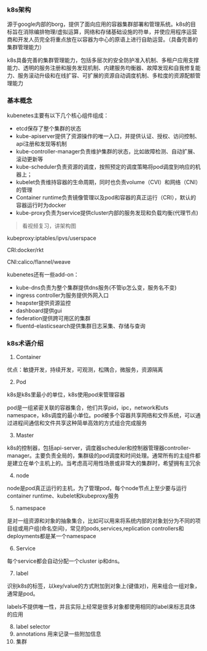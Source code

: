 ### k8s架构

源于google内部的borg，提供了面向应用的容器集群部署和管理系统。k8s的目标旨在消除编排物理/虚拟运算，网络和存储基础设施的符单，并使应用程序运营商和开发人员完全将重点放在以容器为中心的原语上进行自助运营。（具备完善的集群管理能力）

k8s具备完善的集群管理能力，包括多层次的安全防护准入机制、多租户应用支撑能力、透明的服务注册和服务发现机制、内建服务均衡器、故障发现和自我修复能力、服务滚动升级和在线扩容、可扩展的资源自动调度机制、多粒度的资源配额管理能力

### 基本概念

kubenetes主要有以下几个核心组件组成：
* etcd保存了整个集群的状态
* kube-apiserver提供了资源操作的唯一入口，并提供认证、授权、访问控制、api注册和发现等机制
* kube-controller-manager负责维护集群的状态，比如故障检测、自动扩展、滚动更新等
* kube-scheduler负责资源的调度，按照预定的调度策略将pod调度到响应的机器上；
* kubelet负责维持容器的生命周期，同时也负责volume（CVI）和网络（CNI）的管理
* Container runtime负责镜像管理以及pod和容器的真正运行（CRI），默认的容器运行时为docker
* kube-proxy负责为service提供cluster内部的服务发现和负载均衡(代理节点)

>看视频复习，讲架构图

kubeproxy:iptables/ipvs/userspace

CRI:docker/rkt

CNI:calico/flannel/weave

kubenetes还有一些add-on：
* kube-dns负责为整个集群提供dns服务(不管ip怎么变，服务名不变)
* ingress controller为服务提供外网入口
* heapster提供资源监控
* dashboard提供gui
* federation提供跨可用区的集群
* fluentd-elasticsearch提供集群日志采集、存储与查询

### k8s术语介绍

1. Container

优点：敏捷开发，持续开发，可观测，松隅合，微服务，资源隔离

2. Pod

k8s是k8s里最小的单位，k8s使用pod来管理容器

pod是一组紧密关联的容器集合，他们共享pid，ipc，network和uts namespace，k8s调度的最小单位。pod被多个容器共享网络和文件系统，可以通过进程间通信和文件共享这种简单高效的方式组合完成服务

3. Master

k8s的控制器，包括api-server，调度器scheduler和控制器管理器controller-manager。主要负责全局的，集群级的pod调度和时间处理。通常所有的主组件都是建立在单个主机上的。当考虑高可用性场景或非常大的集群时，希望拥有主冗余

4. node

node是pod真正运行的主机，为了管理pod，每个node节点上至少要与运行container runtime、kubelet和kubeproxy服务

5. namespace

是对一组资源和对象的抽象集合，比如可以用来将系统内部的对象划分为不同的项目组或用户组(命名空间)，常见的pods,services,replication controllers和deployments都是某一个namespace

6. Service

每个service都会自动分配一个cluster ip和dns。

7. label

识别k8s的标签，以key/value的方式附加到对象上(键值对)，用来组合一组对象，通常是pod。

labels不提供唯一性，并且实际上经常是很多对象都使用相同的label来标志具体的应用

8. label selector
9. annotations 用来记录一些附加信息
10. 集群